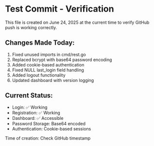 # Test Commit - Verification

This file is created on June 24, 2025 at the current time to verify GitHub push is working correctly.

## Changes Made Today:
1. Fixed unused imports in cmd/rest.go
2. Replaced bcrypt with base64 password encoding
3. Added cookie-based authentication
4. Fixed NULL last_login field handling
5. Added logout functionality
6. Updated dashboard with version logging

## Current Status:
- Login: ✅ Working
- Registration: ✅ Working  
- Dashboard: ✅ Accessible
- Password Storage: Base64 encoded
- Authentication: Cookie-based sessions

Time of creation: Check GitHub timestamp